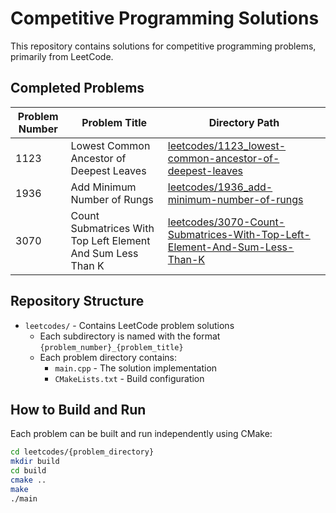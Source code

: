 # Competitive Programming Solutions

This repository contains solutions for competitive programming problems, primarily from LeetCode.

## Completed Problems

| Problem Number | Problem Title | Directory Path |
|----------------|---------------|----------------|
| 1123 | Lowest Common Ancestor of Deepest Leaves | [leetcodes/1123_lowest-common-ancestor-of-deepest-leaves](./leetcodes/1123_lowest-common-ancestor-of-deepest-leaves) |
| 1936 | Add Minimum Number of Rungs | [leetcodes/1936_add-minimum-number-of-rungs](./leetcodes/1936_add-minimum-number-of-rungs) |
| 3070 | Count Submatrices With Top Left Element And Sum Less Than K | [leetcodes/3070-Count-Submatrices-With-Top-Left-Element-And-Sum-Less-Than-K](./leetcodes/3070-Count-Submatrices-With-Top-Left-Element-And-Sum-Less-Than-K) |

## Repository Structure

- `leetcodes/` - Contains LeetCode problem solutions
  - Each subdirectory is named with the format `{problem_number}_{problem_title}`
  - Each problem directory contains:
    - `main.cpp` - The solution implementation
    - `CMakeLists.txt` - Build configuration

## How to Build and Run

Each problem can be built and run independently using CMake:

```bash
cd leetcodes/{problem_directory}
mkdir build
cd build
cmake ..
make
./main
```